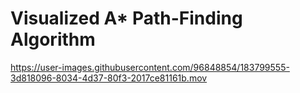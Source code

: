 # Visualized A* Path-Finding Algorithm


https://user-images.githubusercontent.com/96848854/183799555-3d818096-8034-4d37-80f3-2017ce81161b.mov

